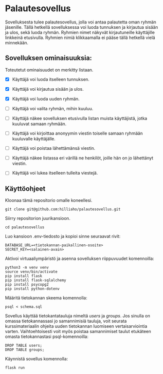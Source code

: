 # Palautesovellus

Sovelluksesta tulee palautesovellus, jolla voi antaa palautetta oman ryhmän jäsenille. Tällä hetkellä sovelluksessa voi luoda tunnuksen ja kirjautua sisään ja ulos, sekä luoda ryhmän. Ryhmien nimet näkyvät kirjautuneille käyttäjille linkkeinä etusivulla. Ryhmien nimiä klikkaamalla ei pääse tällä hetkellä vielä minnekään.

## Sovelluksen ominaisuuksia:
Toteutetut ominaisuudet on merkitty listaan.
- [x] Käyttäjä voi luoda itselleen tunnuksen.
- [x] Käyttäjä voi kirjautua sisään ja ulos.
- [x] Käyttäjä voi luoda uuden ryhmän.
- [ ] Käyttäjä voi valita ryhmän, mihin kuuluu.
- [ ] Käyttäjä näkee sovelluksen etusivulla listan muista käyttäjistä, jotka kuuluvat samaan ryhmään.
- [ ] Käyttäjä voi kirjoittaa anonyymin viestin toiselle samaan ryhmään kuuluvalle käyttäjälle.
- [ ] Käyttäjä voi poistaa lähettämänsä viestin.
- [ ] Käyttäjä näkee listassa eri värillä ne henkilöt, joille hän on jo lähettänyt viestin.
- [ ] Käyttäjä voi lukea itselleen tulleita viestejä.


## Käyttöohjeet

Kloonaa tämä repositorio omalle koneellesi.

```
git clone git@github.com:hilliaho/palautesovellus.git
```

Siirry repositorion juurikansioon.

```
cd palautesovellus
```

Luo kansioon .env-tiedosto ja kopioi sinne seuraavat rivit:

```
DATABASE_URL=<tietokannan-paikallinen-osoite>
SECRET_KEY=<salainen-avain>
```

Aktivoi virtuaaliympäristö ja asenna sovelluksen riippuvuudet komennoilla:

```
python3 -m venv venv
source venv/bin/activate
pip install flask
pip install flask-sqlalchemy
pip install psycopg2
pip install python-dotenv
```

Määritä tietokannan skeema komennolla:

```
psql < schema.sql
```

Sovellus käyttää tietokantatauluja nimeltä *users* ja *groups*. Jos sinulla on omassa tietokannassasi jo samannimisiä tauluja, voit seurata kurssimateriaalin ohjeita uuden tietokannan luomiseen vertaisarviointia varten.
Vaihtoehtoisesti voit myös poistaa samannimiset taulut etukäteen omasta tietokannastasi psql-komennoilla:

```
DROP TABLE users;
DROP TABLE groups;
```

Käynnistä sovellus komennolla:

```
flask run
```
